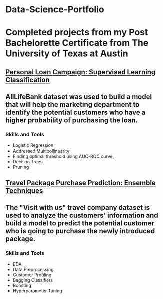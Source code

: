 # Data-Science-Portfolio
# Completed projects from my Post Bachelorette Certificate from The University of Texas at Austin 

## [Personal Loan Campaign: Supervised Learning Classification](https://supremedatakai.github.io/Projects/All_LIfe_Bank.html)
## AllLifeBank dataset was used to build a model that will help the marketing department to identify the potential customers who have a higher probability of purchasing the loan.
### Skills and Tools
   - Logistic Regression
   - Addressed Multicollinearity
   - Finding optimal threshold using AUC-ROC curve, 
   - Decison Trees
   - Pruning


## [Travel Package Purchase Prediction: Ensemble Techniques](https://supremedatakai.github.io/Projects/All_LIfe_Bank.html)
## The "Visit with us" travel company dataset is used to analyze the customers' information and build a model to predict the potential customer who is going to purchase the newly introduced package.
### Skills and Tools
   - EDA
   - Data Preprocessing
   - Customer Profiling
   - Bagging Classifiers
   - Boosting
   - Hyperparameter Tuning
